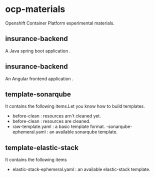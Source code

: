 # ocp-materials
Openshift Container Platform  experimental materials.

## insurance-backend
A Java spring boot application .

## insurance-backend
An Angular frontend application .

## template-sonarqube
It contains the following items.Let you know how to build templates.
- before-clean : resources arn't cleaned yet.
- before-clean : resources are cleaned.
- raw-template.yaml : a basic template format.
-sonarqube-ephemeral.yaml : an available sonarqube template.


## template-elastic-stack
It contains the following items
- elastic-stack-ephemeral.yaml : an available elastic-stack template.

